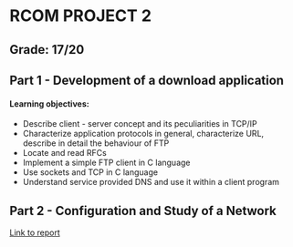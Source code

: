# RCOM PROJECT 2
## Grade: 17/20

## Part 1 - Development of a download application
#### Learning objectives:
- Describe client - server concept and its peculiarities in TCP/IP
- Characterize application protocols in general, characterize URL, describe in detail the behaviour of FTP
- Locate and read RFCs
- Implement a simple FTP client in C language
- Use sockets and TCP in C language
- Understand service provided DNS and use it within a client program

## Part 2 - Configuration and Study of a Network

[Link to report](RC2_Report.pdf)




